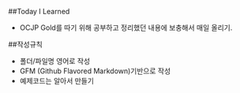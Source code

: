##Today I Learned
 - OCJP Gold를 따기 위해 공부하고 정리했던 내용에 보충해서 매일 올리기.


##작성규칙
 - 폴더/파일명 영어로 작성
 - GFM (Github Flavored Markdown)기반으로 작성
 - 예제코드는 알아서 만들기